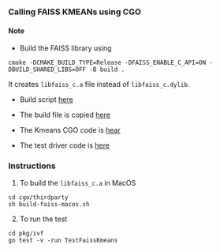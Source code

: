 ### Calling FAISS KMEANs using CGO


#### Note
- Build the FAISS library using 
```shell
cmake -DCMAKE_BUILD_TYPE=Release -DFAISS_ENABLE_C_API=ON -DBUILD_SHARED_LIBS=OFF -B build .
```
It creates `libfaiss_c.a` file instead of `libfaiss_c.dylib`.

- Build script [here](/cgo/thirdparty/build-faiss-macos.sh)

- The build file is copied [here](/cgo/thirdparty/runtimes/osx-arm64/native)

- The Kmeans CGO code is [hear](/pkg/ivf/clustering_faiss.go)

- The test driver code is [here](/pkg/ivf/clustering_faiss_test.go)


### Instructions

1. To build the `libfaiss_c.a` in MacOS
```shell
cd cgo/thirdparty
sh build-faiss-macos.sh
```

2. To run the test
```shell
cd pkg/ivf
go test -v -run TestFaissKmeans
```